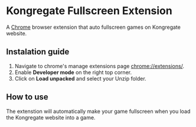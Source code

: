 
# Kongregate Fullscreen Extension

A [Chrome](https://www.google.com/chrome) browser extension that auto fullscreen games on Kongregate website.

## Instalation guide

1) Navigate to chrome's manage extensions page [chrome://extensions/](chrome://extensions/).
2) Enable **Developer mode** on the right top corner.
3) Click on **Load unpacked** and select your Unzip folder.

## How to use

The extenstion will automatically make your game fullscreen when you load the Kongregate website into a game.
